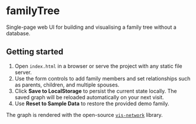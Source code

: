 # familyTree
Single-page web UI for building and visualising a family tree without a database.

## Getting started

1. Open `index.html` in a browser or serve the project with any static file server.
2. Use the form controls to add family members and set relationships such as parents, children, and multiple spouses.
3. Click **Save to LocalStorage** to persist the current state locally. The saved graph will be reloaded automatically on your next visit.
4. Use **Reset to Sample Data** to restore the provided demo family.

The graph is rendered with the open-source [`vis-network`](https://visjs.github.io/vis-network/docs/network/) library.
